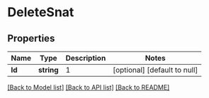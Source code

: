 # DeleteSnat

## Properties
Name | Type | Description | Notes
------------ | ------------- | ------------- | -------------
**Id** | **string** | 1 | [optional] [default to null]

[[Back to Model list]](../README.md#documentation-for-models) [[Back to API list]](../README.md#documentation-for-api-endpoints) [[Back to README]](../README.md)

